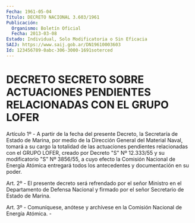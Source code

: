 ```yaml
---
Fecha: 1961-05-04
Título: DECRETO NACIONAL 3.603/1961
Publicación:
  Organismo: Boletín Oficial
  Fecha: 2013-03-08
Estado: Individual, Solo Modificatoria o Sin Eficacia
SAIJ: https://www.saij.gob.ar/DN19610003603
Id: 123456789-0abc-306-3000-1691soterced
---
```

# DECRETO SECRETO SOBRE ACTUACIONES PENDIENTES RELACIONADAS CON EL GRUPO LOFER

<a id="1"></a>
Artículo 1º - A partir de la fecha del presente  Decreto, la Secretaría de Estado de Marina, por medio de la Dirección General del Material Naval, tomará a su cargo la totalidad de las actuaciones pendientes relacionadas con el GRUPO LOFER, creado por Decreto "S" Nº 12.333/55 y su modificatorio "S" Nº 3856/55, a cuyo efecto la Comisión Nacional de Energía Atómica entregará todos los antecedentes y documentación en su poder.

<a id="2"></a>
Art. 2º - El presente decreto será refrendado por el señor Ministro en el Departamento de Defensa Nacional y firmado por el señor Secretario de Estado de Marina.

<a id="3"></a>
Art. 3º - Comuníquese, anótese y archívese en la Comisión Nacional de Energía Atómica. -